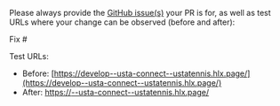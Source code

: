 Please always provide the [GitHub issue(s)](../issues) your PR is for, as well as test URLs where your change can be observed (before and after):

Fix #<gh-issue-id>

Test URLs:

- Before: [https://develop--usta-connect--ustatennis.hlx.page/](https://develop--usta-connect--ustatennis.hlx.page/)
- After: [https://<branch>--usta-connect--ustatennis.hlx.page/](https://<branch>--usta-connect--ustatennis.hlx.page/)
